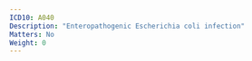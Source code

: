 ```yaml
---
ICD10: A040
Description: "Enteropathogenic Escherichia coli infection"
Matters: No
Weight: 0
---
```


